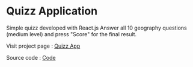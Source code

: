 # Quizz Application

Simple quizz developed with React.js
Answer all 10 geography questions (medium level) and press "Score" for the final result.

Visit project page : <a href="https://antonia000.github.io/Quizz-Application/" target="blank">Quizz App</a> 

Source code : [Code](https://github.com/Antonia000/Quizz-Application/tree/master)
